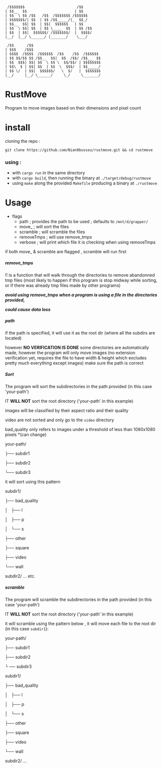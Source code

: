 ```
 /$$$$$$$                        /$$
| $$__  $$                      | $$
| $$  \ $$ /$$   /$$  /$$$$$$$ /$$$$$$
| $$$$$$$/| $$  | $$ /$$_____/|_  $$_/
| $$__  $$| $$  | $$|  $$$$$$   | $$
| $$  \ $$| $$  | $$ \____  $$  | $$ /$$
| $$  | $$|  $$$$$$/ /$$$$$$$/  |  $$$$/
|__/  |__/ \______/ |_______/    \___/

 /$$      /$$
| $$$    /$$$
| $$$$  /$$$$  /$$$$$$  /$$    /$$  /$$$$$$
| $$ $$/$$ $$ /$$__  $$|  $$  /$$/ /$$__  $$
| $$  $$$| $$| $$  \ $$ \  $$/$$/ | $$$$$$$$
| $$\  $ | $$| $$  | $$  \  $$$/  | $$_____/
| $$ \/  | $$|  $$$$$$/   \  $/   |  $$$$$$$
|__/     |__/ \______/     \_/     \_______/
```

# RustMove

Program to move images based on their dimensions and pixel count

# install

cloning the repo : 
```
git clone https://github.com/Nian0bussou/rustmove.git && cd rustmove
```

### using :
 - with `cargo run` in the same directory
 - with `cargo build`, then running the binary at `./target/debug/rustmove`
 - using `make` along the provided `Makefile` producing a binary at `./rustmove`


# Usage 

- flags
    - path ; provides the path to be used ; defaults to `/mnt/d/grapper/`
    - move_ ; will sort the files
    - scramble ; will scramble the files
    - removeTmps ; will use remove_tmps
    - verbose ; will print which file it is checking when using removeTmps

if both move_ & scramble are flagged , scramble will run first


##### remove_tmps

!! is a function that will
walk through the directories to remove 
abandonned tmp files 
(most likely to happen if this program is stop midway while sorting,
or if there was already tmp files made by other programs)

***avoid using remove_tmps when a program is using a file in the directories provided,***

***could cause data loss***

##### path
if the path is specified, it will use it as the root dir (where all the subdirs are located)

however **NO VERIFICATION IS DONE** 
some directories are automatically made,
however the program will only move images 
(no extension verification yet,
requires the file to have width &
height which excludes pretty much everything except images)
make sure the path is correct

##### Sort 

The program will sort the subdirectories in the path provided (in this case 'your-path')

IT **WILL NOT** sort the root directory ('your-path' in this example)

images will be classified by their aspect ratio and their quality

video are not sorted and only go to the `video` directory

bad_quality only refers to images under a threshold of less than 1080x1080 pixels *(can change)

your-path/

├── subdir1

├── subdir2

└── subdir3

it will sort using this pattern 

subdir1/

├── bad_quality

│   ├── l

│   ├── p

│   └── s

├── other

├── square

├── video

└── wall

subdir2/
...
etc.


##### scramble

The program will scramble the subdirectories in the path provided (in this case 'your-path')

IT **WILL NOT** sort the root directory ('your-path' in this example)


it will scramble using the pattern below , it will move each file to the root dir (in this case `subdir1`):

your-path/

├── subdir1

├── subdir2

└ ── subdir3

subdir1/

├── bad_quality

│   ├── l

│   ├── p

│   └── s

├── other

├── square

├── video

└── wall

subdir2/
...


